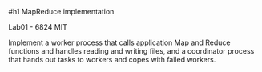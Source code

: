 #h1
MapReduce implementation

Lab01 - 6824 MIT

Implement a worker process that calls application Map and Reduce functions and handles reading and writing files, and a coordinator process that hands out tasks to workers and copes with failed workers.
